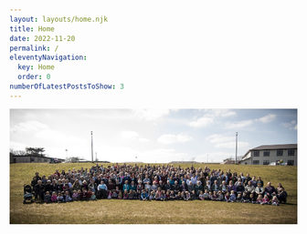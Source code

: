 ```yaml
---
layout: layouts/home.njk
title: Home
date: 2022-11-20
permalink: /
eleventyNavigation:
  key: Home
  order: 0
numberOfLatestPostsToShow: 3
---
```


<div class="u-full-bleed">

![harper family group photo](./static/uploads/harper-family-2013.jpg)

</div>
